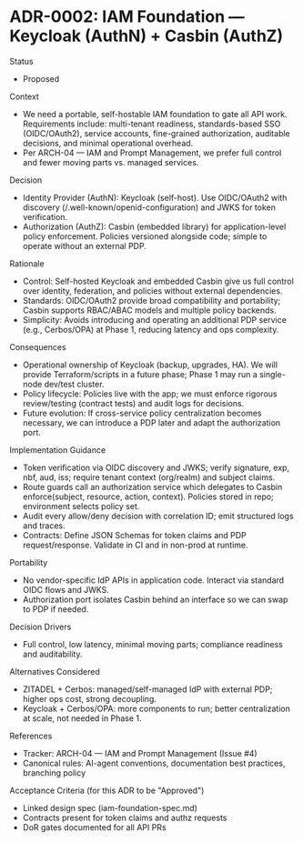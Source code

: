 # ADR-0002: IAM Foundation — Keycloak (AuthN) + Casbin (AuthZ)

Status
- Proposed

Context
- We need a portable, self-hostable IAM foundation to gate all API work. Requirements include: multi-tenant readiness, standards-based SSO (OIDC/OAuth2), service accounts, fine-grained authorization, auditable decisions, and minimal operational overhead.
- Per ARCH-04 — IAM and Prompt Management, we prefer full control and fewer moving parts vs. managed services.

Decision
- Identity Provider (AuthN): Keycloak (self-host). Use OIDC/OAuth2 with discovery (/.well-known/openid-configuration) and JWKS for token verification.
- Authorization (AuthZ): Casbin (embedded library) for application-level policy enforcement. Policies versioned alongside code; simple to operate without an external PDP.

Rationale
- Control: Self-hosted Keycloak and embedded Casbin give us full control over identity, federation, and policies without external dependencies.
- Standards: OIDC/OAuth2 provide broad compatibility and portability; Casbin supports RBAC/ABAC models and multiple policy backends.
- Simplicity: Avoids introducing and operating an additional PDP service (e.g., Cerbos/OPA) at Phase 1, reducing latency and ops complexity.

Consequences
- Operational ownership of Keycloak (backup, upgrades, HA). We will provide Terraform/scripts in a future phase; Phase 1 may run a single-node dev/test cluster.
- Policy lifecycle: Policies live with the app; we must enforce rigorous review/testing (contract tests) and audit logs for decisions.
- Future evolution: If cross-service policy centralization becomes necessary, we can introduce a PDP later and adapt the authorization port.

Implementation Guidance
- Token verification via OIDC discovery and JWKS; verify signature, exp, nbf, aud, iss; require tenant context (org/realm) and subject claims.
- Route guards call an authorization service which delegates to Casbin enforce(subject, resource, action, context). Policies stored in repo; environment selects policy set.
- Audit every allow/deny decision with correlation ID; emit structured logs and traces.
- Contracts: Define JSON Schemas for token claims and PDP request/response. Validate in CI and in non-prod at runtime.

Portability
- No vendor-specific IdP APIs in application code. Interact via standard OIDC flows and JWKS.
- Authorization port isolates Casbin behind an interface so we can swap to PDP if needed.

Decision Drivers
- Full control, low latency, minimal moving parts; compliance readiness and auditability.

Alternatives Considered
- ZITADEL + Cerbos: managed/self-managed IdP with external PDP; higher ops cost, strong decoupling.
- Keycloak + Cerbos/OPA: more components to run; better centralization at scale, not needed in Phase 1.

References
- Tracker: ARCH-04 — IAM and Prompt Management (Issue #4)
- Canonical rules: AI-agent conventions, documentation best practices, branching policy

Acceptance Criteria (for this ADR to be "Approved")
- Linked design spec (iam-foundation-spec.md)
- Contracts present for token claims and authz requests
- DoR gates documented for all API PRs
